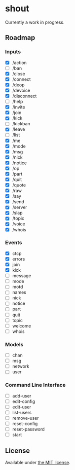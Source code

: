 # shout

Currently a work in progress.

## Roadmap

### Inputs

- [x] /action
- [ ] /ban
- [x] /close
- [x] /connect
- [x] /deop
- [x] /devoice
- [x] /disconnect
- [ ] /help
- [x] /invite
- [x] /join
- [x] /kick
- [ ] /kickban
- [x] /leave
- [ ] /list
- [x] /me
- [x] /mode
- [x] /msg
- [x] /nick
- [x] /notice
- [x] /op
- [x] /part
- [x] /quit
- [x] /quote
- [x] /raw
- [x] /say
- [x] /send
- [x] /server
- [x] /slap
- [x] /topic
- [x] /voice
- [x] /whois

### Events

- [x] ctcp
- [x] errors
- [x] join
- [x] kick
- [ ] message
- [ ] mode
- [ ] motd
- [ ] names
- [ ] nick
- [ ] notice
- [ ] part
- [ ] quit
- [ ] topic
- [ ] welcome
- [ ] whois

### Models

- [ ] chan
- [ ] msg
- [ ] network
- [ ] user

### Command Line Interface

- [ ] add-user
- [ ] edit-config
- [ ] edit-user
- [ ] list-users
- [ ] remove-user
- [ ] reset-config
- [ ] reset-password
- [ ] start

## License

Available under [the MIT license](http://mths.be/mit).
